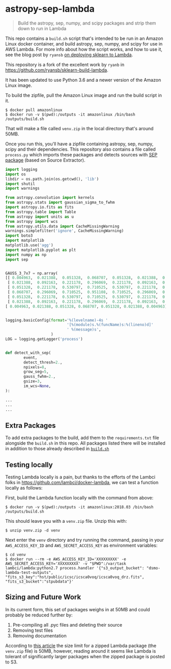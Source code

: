 # astropy-sep-lambda

> Build the astropy, sep, numpy, and scipy packages and strip them down to run in Lambda

This repo contains a `build.sh` script that's intended to be run in an Amazon Linux docker container, and build astropy, sep, numpy, and scipy for use in AWS Lambda. For more info about how the script works, and how to use it, see the blog post by `ryansb` [on deploying sklearn to Lambda](https://serverlesscode.com/post/scikitlearn-with-amazon-linux-container/).

This repository is a fork of the excellent work by `ryanb` in https://github.com/ryansb/sklearn-build-lambda.

It has been updated to use Python 3.6 and a newer version of the Amazon Linux image.

To build the zipfile, pull the Amazon Linux image and run the build script in it.

```
$ docker pull amazonlinux
$ docker run -v $(pwd):/outputs -it amazonlinux /bin/bash /outputs/build.sh
```

That will make a file called `venv.zip` in the local directory that's around 50MB.

Once you run this, you'll have a zipfile containing astropy, sep, numpy, scipy and their dependencies. This repository also contains a file called `process.py` which imports these packages and detects sources with [SEP package](http://sep.readthedocs.io/en/v1.0.x/) (based on Source Extractor).

```python
import logging
import os
libdir = os.path.join(os.getcwd(), 'lib')
import shutil
import warnings

from astropy.convolution import kernels
from astropy.stats import gaussian_sigma_to_fwhm
import astropy.io.fits as fits
from astropy.table import Table
from astropy import units as u
from astropy import wcs
from astropy.utils.data import CacheMissingWarning
warnings.simplefilter('ignore', CacheMissingWarning)
import boto3
import matplotlib
matplotlib.use('agg')
import matplotlib.pyplot as plt
import numpy as np
import sep


GAUSS_3_7x7 = np.array(
[[ 0.004963,  0.021388,  0.051328,  0.068707,  0.051328,  0.021388,  0.004963],
 [ 0.021388,  0.092163,  0.221178,  0.296069,  0.221178,  0.092163,  0.021388],
 [ 0.051328,  0.221178,  0.530797,  0.710525,  0.530797,  0.221178,  0.051328],
 [ 0.068707,  0.296069,  0.710525,  0.951108,  0.710525,  0.296069,  0.068707],
 [ 0.051328,  0.221178,  0.530797,  0.710525,  0.530797,  0.221178,  0.051328],
 [ 0.021388,  0.092163,  0.221178,  0.296069,  0.221178,  0.092163,  0.021388],
[ 0.004963, 0.021388, 0.051328, 0.068707, 0.051328, 0.021388, 0.004963]])


logging.basicConfig(format='%(levelname)-4s '
                           '[%(module)s.%(funcName)s:%(lineno)d]'
                           ' %(message)s',
                    )
LOG = logging.getLogger('process')


def detect_with_sep(
        event,
        detect_thresh=2.,
        npixels=8,
        grow_seg=5,
        gauss_fwhm=2.,
        gsize=3,
        im_wcs=None,
):

...
...
...
```

## Extra Packages

To add extra packages to the build, add them to the `requirements.txt` file alongside the `build.sh` in this repo. All packages listed there will be installed in addition to those already described in [`build.sh`](https://github.com/spacetelescope/astropy-sep-lambda/blob/f3f34a6c1b8e6bd451de5c8ff6dc1f5e5cd193f8/build.sh#L18-L20)

## Testing locally

Testing Lambda locally is a pain, but thanks to the efforts of the Lambci folks in https://github.com/lambci/docker-lambda, we can test a function locally as follows:

First, build the Lambda function locally with the command from above:

```
$ docker run -v $(pwd):/outputs -it amazonlinux:2018.03 /bin/bash /outputs/build.sh
```

This should leave you with a `venv.zip` file. Unzip this with:

```
$ unzip venv.zip -d venv
```
Next enter the `venv` directory and try running the command, passing in your `AWS_ACCESS_KEY_ID` and `AWS_SECRET_ACCESS_KEY` as environment variables:

```
$ cd venv
$ docker run --rm -e AWS_ACCESS_KEY_ID='XXXXXXXXX' -e AWS_SECRET_ACCESS_KEY='XXXXXXXXX' -v "$PWD":/var/task lambci/lambda:python2.7 process.handler '{"s3_output_bucket": "dsmo-lambda-test-outputs", "fits_s3_key":"hst/public/icsc/icsca0voq/icsca0voq_drz.fits", "fits_s3_bucket":"stpubdata"}'
```
## Sizing and Future Work

In its current form, this set of packages weighs in at 50MB and could probably be reduced further by:

1. Pre-compiling all .pyc files and deleting their source
1. Removing test files
1. Removing documentation

According to [this article](https://docs.aws.amazon.com/lambda/latest/dg/limits.html) the size limit for a zipped Lambda package (the `venv.zip` file) is 50MB, however, reading around it seems like Lambda is tolerant of significantly larger packages when the zipped package is posted to S3.
 
